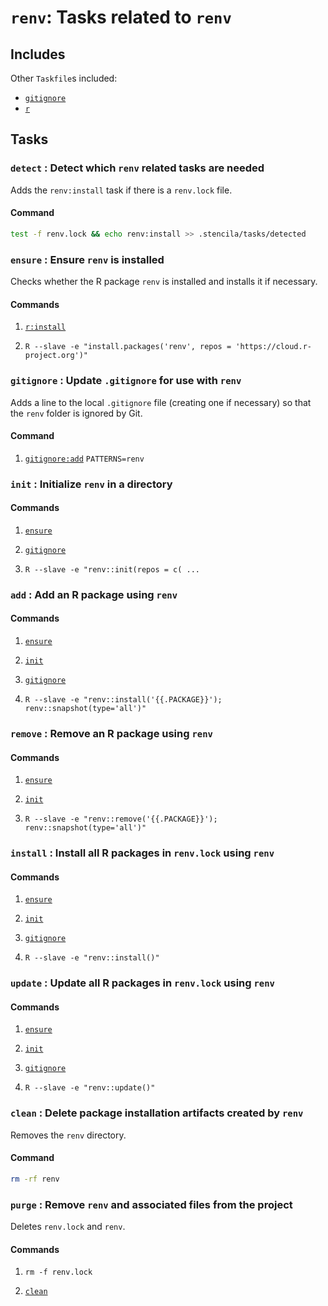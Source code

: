 <!-- Generated from Taskfile. Do not edit. -->

# `renv`: Tasks related to `renv`

## Includes

Other `Taskfile`s included:

- [`gitignore`](gitignore.md)
- [`r`](r.md)

## Tasks

### <a id='detect'>`detect`</a> : Detect which `renv` related tasks are needed

Adds the `renv:install` task if there is a `renv.lock` file.

#### Command

```sh
test -f renv.lock && echo renv:install >> .stencila/tasks/detected
```

### <a id='ensure'>`ensure`</a> : Ensure `renv` is installed

Checks whether the R package `renv` is installed and installs it if necessary.

#### Commands

1. [`r:install`](r.md#install)

2. `R --slave -e "install.packages('renv', repos = 'https://cloud.r-project.org')"`

### <a id='gitignore'>`gitignore`</a> : Update `.gitignore` for use with `renv`

Adds a line to the local `.gitignore` file (creating one if necessary) so that
the `renv` folder is ignored by Git.

#### Command

1. [`gitignore:add`](gitignore.md#add) `PATTERNS=renv`

### <a id='init'>`init`</a> : Initialize `renv` in a directory

#### Commands

1. [`ensure`](#ensure)

2. [`gitignore`](#gitignore)

3. `R --slave -e "renv::init(repos = c( ...`

### <a id='add'>`add`</a> : Add an R package using `renv`

#### Commands

1. [`ensure`](#ensure)

2. [`init`](#init)

3. [`gitignore`](#gitignore)

4. `R --slave -e "renv::install('{{.PACKAGE}}'); renv::snapshot(type='all')"`

### <a id='remove'>`remove`</a> : Remove an R package using `renv`

#### Commands

1. [`ensure`](#ensure)

2. [`init`](#init)

3. `R --slave -e "renv::remove('{{.PACKAGE}}'); renv::snapshot(type='all')"`

### <a id='install'>`install`</a> : Install all R packages in `renv.lock` using `renv`

#### Commands

1. [`ensure`](#ensure)

2. [`init`](#init)

3. [`gitignore`](#gitignore)

4. `R --slave -e "renv::install()"`

### <a id='update'>`update`</a> : Update all R packages in `renv.lock` using `renv`

#### Commands

1. [`ensure`](#ensure)

2. [`init`](#init)

3. [`gitignore`](#gitignore)

4. `R --slave -e "renv::update()"`

### <a id='clean'>`clean`</a> : Delete package installation artifacts created by `renv`

Removes the `renv` directory.

#### Command

```sh
rm -rf renv
```

### <a id='purge'>`purge`</a> : Remove `renv` and associated files from the project

Deletes `renv.lock` and `renv`.

#### Commands

1. `rm -f renv.lock`

2. [`clean`](#clean)
